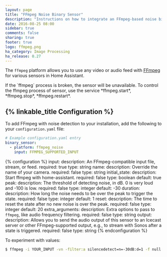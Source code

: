 ```yaml
---
layout: page
title: "FFmpeg Noise Binary Sensor"
description: "Instructions on how to integrate an FFmpeg-based noise binary sensor"
date: 2016-08-25 08:00
sidebar: true
comments: false
sharing: true
footer: true
logo: ffmpeg.png
ha_category: Image Processing
ha_release: 0.27
---
```


The `ffmpeg` platform allows you to use any video or audio feed with [FFmpeg](http://www.ffmpeg.org/) for various sensors in Home Assistant.

<p class='note'>
If the `ffmpeg` process is broken, the sensor will be unavailable. To control the ffmpeg process of sensor, use the service *ffmpeg.start*, *ffmpeg.stop*, *ffmpeg.restart*.
</p>

## {% linkable_title Configuration %}

To add FFmpeg with noise detection to your installation, add the following to your `configuration.yaml` file:

```yaml
# Example configuration.yaml entry
binary_sensor:
  - platform: ffmpeg_noise
    input: FFMPEG_SUPPORTED_INPUT
```

{% configuration %}
input:
  description: An FFmpeg-compatible input file, stream, or feed.
  required: true
  type: string
name:
  description: Override the name of your camera.
  required: false
  type: string
initial_state:
  description: Start ffmpeg with home-assistant.
  required: false
  type: boolean
  default: true
peak:
  description: The threshold of detecting noise, in dB. 0 is very loud and -100 is low.
  required: false
  type: integer
  default: -30
duration:
  description: How long the noise needs to be over the peak to trigger the state.
  required: false
  type: integer
  default: 1
reset:
  description: The time to reset the state after no new noise is over the peak.
  required: false
  type: integer
  default: 20
extra_arguments:
  description: Extra options to pass to `ffmpeg`, like audio frequency filtering.
  required: false
  type: string
output:
  description: Allows you to send the audio output of this sensor to an Icecast server or other FFmpeg-supported output, e.g., to stream with Sonos after a state is triggered.
  required: false
  type: string
{% endconfiguration %}

To experiment with values:

```bash
$ ffmpeg -i YOUR_INPUT -vn -filter:a silencedetect=n=-30dB:d=1 -f null -
```
